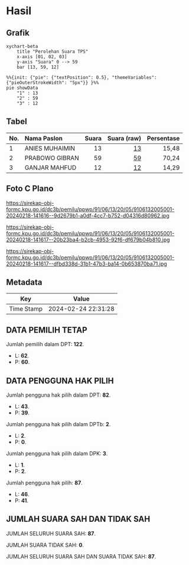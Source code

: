 # Hasil

## Grafik

```mermaid
xychart-beta
    title "Perolehan Suara TPS"
    x-axis [01, 02, 03]
    y-axis "Suara" 0 --> 59
    bar [13, 59, 12]
```

```mermaid
%%{init: {"pie": {"textPosition": 0.5}, "themeVariables": {"pieOuterStrokeWidth": "5px"}} }%%
pie showData
    "1" : 13
    "2" : 59
    "3" : 12
```

## Tabel

| No. | Nama Paslon    | Suara | Suara (raw) | Persentase |
|:--- |:-------------- | -----:| -----------:| ----------:|
| 1   | ANIES MUHAIMIN | 13    | [13][p-1]   | 15,48      |
| 2   | PRABOWO GIBRAN | 59    | [59][p-2]   | 70,24      |
| 3   | GANJAR MAHFUD  | 12    | [12][p-3]   | 14,29      |


[p-1]: https://github.com/gigit-pemilu/pemilu-2024-91-papua/blob/main/pilpres/hitung-suara/sub/91-papua/sub/06-biak-numfor/sub/13-yawosi/sub/2005-karmon/sub/001-tps/sub/paslon-1.txt
[p-2]: https://github.com/gigit-pemilu/pemilu-2024-91-papua/blob/main/pilpres/hitung-suara/sub/91-papua/sub/06-biak-numfor/sub/13-yawosi/sub/2005-karmon/sub/001-tps/sub/paslon-2.txt
[p-3]: https://github.com/gigit-pemilu/pemilu-2024-91-papua/blob/main/pilpres/hitung-suara/sub/91-papua/sub/06-biak-numfor/sub/13-yawosi/sub/2005-karmon/sub/001-tps/sub/paslon-3.txt

## Foto C Plano

https://sirekap-obj-formc.kpu.go.id/dc3b/pemilu/ppwp/91/06/13/20/05/9106132005001-20240218-141616--9d2679b1-a0df-4cc7-b752-d04316d80962.jpg

https://sirekap-obj-formc.kpu.go.id/dc3b/pemilu/ppwp/91/06/13/20/05/9106132005001-20240218-141617--20b23ba4-b2cb-4953-92f6-df679b04b810.jpg

https://sirekap-obj-formc.kpu.go.id/dc3b/pemilu/ppwp/91/06/13/20/05/9106132005001-20240218-141617--dfbd338d-31b1-47b3-ba14-0b653870ba71.jpg


## Metadata

| Key        | Value               |
| ---------- | ------------------- |
| Time Stamp | 2024-02-24 22:31:28 |


## DATA PEMILIH TETAP

Jumlah pemilih dalam DPT: **122**.
 * L: **62**.
 * P: **60**.

## DATA PENGGUNA HAK PILIH

Jumlah pengguna hak pilih dalam DPT: **82**.
 * L: **43**.
 * P: **39**.

Jumlah pengguna hak pilih dalam DPTb: **2**.
 * L: **2**.
 * P: **0**.

Jumlah pengguna hak pilih dalam DPK: **3**.
 * L: **1**.
 * P: **2**.

Jumlah pengguna hak pilih: **87**.
 * L: **46**.
 * P: **41**.

## JUMLAH SUARA SAH DAN TIDAK SAH

JUMLAH SELURUH SUARA SAH: **87**.

JUMLAH SUARA TIDAK SAH: **0**.

JUMLAH SELURUH SUARA SAH DAN SUARA TIDAK SAH: **87**.


